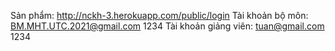 Sản phẩm: http://nckh-3.herokuapp.com/public/login
Tài khoản bộ môn:
	BM.MHT.UTC.2021@gmail.com
	1234
Tài khoản giảng viên:
	tuan@gmail.com
	1234
